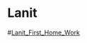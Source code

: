 # Lanit
>>>>>>

#[Lanit_First_Home_Work](https://github.com/vld7wn/Lanit/tree/main/homeWork1/src/main/java/HomeWork1)
